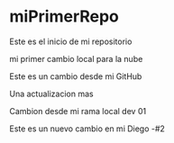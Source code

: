 # miPrimerRepo
Este es el inicio de mi repositorio 

mi primer cambio local para la nube

Este es un cambio desde mi GitHub

Una actualizacion mas

Cambion desde mi rama local dev 01

Este es un nuevo cambio en mi Diego -#2

